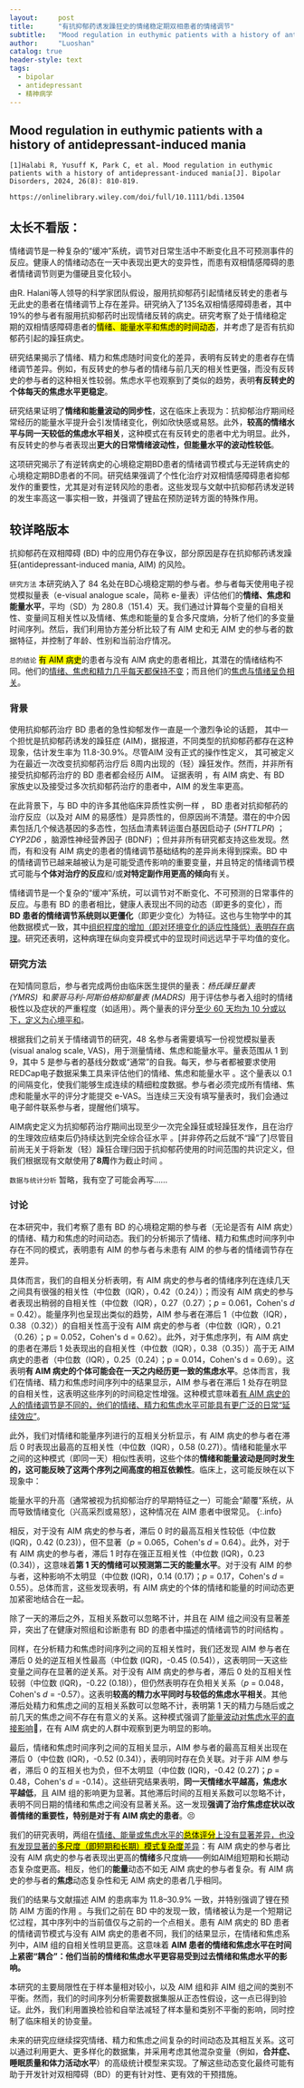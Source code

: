 ```yaml
---
layout:     post
title:      "有抗抑郁药诱发躁狂史的情绪稳定期双相患者的情绪调节"
subtitle:   "Mood regulation in euthymic patients with a history of antidepressant-induced mania"
author:     "Luoshan"
catalog: true
header-style: text
tags:
  - bipolar
  - antidepressant
  - 精神病学
---
```


## Mood regulation in euthymic patients with a history of antidepressant-induced mania

```
[1]Halabi R, Yusuff K, Park C, et al. Mood regulation in euthymic patients with a history of antidepressant-induced mania[J]. Bipolar Disorders, 2024, 26(8): 810-819.

https://onlinelibrary.wiley.com/doi/full/10.1111/bdi.13504
```

## 太长不看版：

情绪调节是一种复杂的“缓冲”系统，调节对日常生活中不断变化且不可预测事件的反应。健康人的情绪动态在一天中表现出更大的变异性，而患有双相情感障碍的患者情绪调节则更为僵硬且变化较小。

由R. Halani等人领导的科学家团队假设，服用抗抑郁药引起情绪反转史的患者与无此史的患者在情绪调节上存在差异。研究纳入了135名双相情感障碍患者，其中19%的参与者有服用抗抑郁药时出现情绪反转的病史。研究考察了处于情绪稳定期的双相情感障碍患者的<mark>情绪、能量水平和焦虑的时间动态</mark>，并考虑了是否有抗抑郁药引起的躁狂病史。

研究结果揭示了情绪、精力和焦虑随时间变化的差异，表明有反转史的患者存在情绪调节差异。例如，有反转史的参与者的情绪与前几天的相关性更强，而没有反转史的参与者的这种相关性较弱。焦虑水平也观察到了类似的趋势，表明**有反转史的个体每天的焦虑水平更稳定**。

研究结果证明了**情绪和能量波动的同步性**，这在临床上表现为：抗抑郁治疗期间经常经历的能量水平提升会引发情绪变化，例如欣快感或易怒。此外，**较高的情绪水平与同一天较低的焦虑水平相关**，这种模式在有反转史的患者中尤为明显。此外，有反转史的参与者表现出**更大的日常情绪波动性，但能量水平的波动性较低**。

这项研究揭示了有逆转病史的心境稳定期BD患者的情绪调节模式与无逆转病史的心境稳定期BD患者的不同。研究结果强调了个性化治疗对双相情感障碍患者抑郁发作的重要性，尤其是对有逆转风险的患者。这些发现与文献中抗抑郁药诱发逆转的发生率高这一事实相一致，并强调了锂盐在预防逆转方面的特殊作用。

## 较详略版本

抗抑郁药在双相障碍 (BD) 中的应用仍存在争议，部分原因是存在抗抑郁药诱发躁狂(antidepressant-induced mania, AIM) 的风险。

`研究方法`
本研究纳入了 84 名处在BD心境稳定期的参与者。参与者每天使用电子视觉模拟量表（e-visual analogue scale，简称 e-量表）评估他们的**情绪、焦虑和能量水平**，平均（SD）为 280.8（151.4）天。我们通过计算每个变量的自相关性、变量间互相关性以及情绪、焦虑和能量的复合多尺度熵，分析了他们的多变量时间序列。然后，我们利用协方差分析比较了有 AIM 史和无 AIM 史的参与者的数据特征，并控制了年龄、性别和当前治疗情况。

`总的结论`
<mark>有 AIM 病史</mark>的患者与没有 AIM 病史的患者相比，其潜在的情绪结构不同。他们的<u>情绪、焦虑和精力几乎每天都保持不变</u>；而且他们的<u>焦虑与情绪呈负相关</u>。


### 背景

使用抗抑郁药治疗 BD 患者的急性抑郁发作一直是一个激烈争论的话题， 其中一个担忧是抗抑郁药诱发的躁狂症 (AIM)，据报道，不同类型的抗抑郁药都存在这种现象，估计发生率为 11.8-30.9%。尽管AIM 没有正式的操作性定义， 其可被定义为在最近一次改变抗抑郁药治疗后 8周内出现的（轻）躁狂发作。然而，并非所有接受抗抑郁药治疗的 BD 患者都会经历 AIM。 证据表明 ，有 AIM 病史、有 BD 家族史以及接受过多次抗抑郁药治疗的患者中，AIM 的发生率更高。

在此背景下，与 BD 中的许多其他临床异质性实例一样 ， BD 患者对抗抑郁药的治疗反应（以及对 AIM 的易感性）是异质性的，但原因尚不清楚。潜在的中介因素包括几个候选基因的多态性，包括血清素转运蛋白基因启动子 (<i>5HTTLPR</i>) ； <i> CYP2D6 </i>，脑源性神经营养因子 (BDNF) ；但并非所有研究都支持这些发现。然而，有和没有 AIM 病史的患者的情绪调节基础结构的差异尚未得到探索。BD 中的情绪调节已越来越被认为是可能受遗传影响的重要变量，并且特定的情绪调节模式可能与**个体对治疗的反应**和/或**对特定副作用更高的倾向**有关。

情绪调节是一个复杂的“缓冲”系统，可以调节对不断变化、不可预测的日常事件的反应。与患有 BD 的患者相比，健康人表现出不同的动态（即更多的变化），而 **BD 患者的情绪调节系统则以更僵化**（即更少变化）为特征。这也与生物学中的其他数据模式一致，其中<u>组织程度的增加（即对环境变化的适应性降低）表明存在病理</u>。研究还表明，这种病理在纵向变异模式中的显现时间远远早于平均值的变化。

### 研究方法

在知情同意后，参与者完成两份由临床医生提供的量表：*杨氏躁狂量表 (YMRS)*  和*蒙哥马利-阿斯伯格抑郁量表 (MADRS)*  用于评估参与者入组时的情绪极性以及症状的严重程度（如适用）。两个量表的评分<u>至少 60 天均为 10 分或以下，定义为心境平和</u>。

根据我们之前关于情绪调节的研究，48 名参与者需要填写一份视觉模拟量表 (visual analog scale, VAS)，用于测量情绪、焦虑和能量水平。量表范围从 1 到 9，其中 5 是参与者的基线分数或“通常”的自我。每天，参与者都被要求使用REDCap电子数据采集工具来评估他们的情绪、焦虑和能量水平 。这个量表以 0.1 的间隔变化，使我们能够生成连续的精细粒度数据。参与者必须完成所有情绪、焦虑和能量水平的评分才能提交 e-VAS。当连续三天没有填写量表时，我们会通过电子邮件联系参与者，提醒他们填写。

AIM病史定义为抗抑郁药治疗期间出现至少一次完全躁狂或轻躁狂发作，且在治疗的生理效应结束后仍持续达到完全综合征水平 。[并非停药之后就不“躁”了]尽管目前尚无关于将新发（轻）躁狂合理归因于抗抑郁药使用的时间范围的共识定义，但我们根据现有文献使用了**8周**作为截止时间 。

`数据与统计分析`
暂略，我有空了可能会再写……

### 讨论

在本研究中，我们考察了患有 BD 的心境稳定期的参与者（无论是否有 AIM 病史）的情绪、精力和焦虑的时间动态。我们的分析揭示了情绪、精力和焦虑时间序列中存在不同的模式，表明患有 AIM 的参与者与未患有 AIM 的参与者的情绪调节存在差异。

具体而言，我们的自相关分析表明，有 AIM 病史的参与者的情绪序列在连续几天之间具有很强的相关性（中位数（IQR），0.42（0.24））；而没有 AIM 病史的参与者表现出稍弱的自相关性（中位数（IQR），0.27（0.27）；<i>p</i> = 0.061，Cohen's <i>d</i> = 0.42）。能量序列也呈现出类似的趋势，AIM 参与者在滞后 1（中位数（IQR），0.38（0.32））的自相关性高于没有 AIM 病史的参与者（中位数（IQR），0.21（0.26）；p = 0.052，Cohen's d = 0.62）。此外，对于焦虑序列，有 AIM 病史的患者在滞后 1 处表现出的自相关性（中位数（IQR），0.38（0.35））高于无 AIM 病史的患者（中位数（IQR），0.25（0.24）；p = 0.014，Cohen's d = 0.69）。这表明**有 AIM 病史的个体可能会在一天之内经历更一致的焦虑水平**。总体而言，我们在情绪、精力和焦虑时间序列中的结果显示，AIM 参与者在滞后 1 处存在明显的自相关性，这表明这些序列的时间稳定性增强。这种模式意味着<u>有 AIM 病史的人的情绪调节是不同的，他们的情绪、精力和焦虑水平可能具有更广泛的日常“延续效应”</u>。

此外，我们对情绪和能量序列进行的互相关分析显示，有 AIM 病史的参与者在滞后 0 时表现出最高的互相关性（中位数（IQR），0.58 (0.27)）。情绪和能量水平之间的这种模式（即同一天）相似性表明，这些个体的**情绪和能量波动是同时发生的，这可能反映了这两个序列之间高度的相互依赖性**。临床上，这可能反映在以下现象中：

能量水平的升高（通常被视为抗抑郁治疗的早期特征之一）可能会“颠覆”系统，从而导致情绪变化（兴高采烈或易怒），这种情况在 AIM 患者中很常见。
{:.info}

相反，对于没有 AIM 病史的参与者，滞后 0 时的最高互相关性较低（中位数 (IQR)，0.42 (0.23)），但不显著（<i>p</i> = 0.065，Cohen's <i>d</i> = 0.64）。此外，对于有 AIM 病史的参与者，滞后 1 时存在强正互相关性（中位数 (IQR)，0.23 (0.34)），这意味着**第 1 天的情绪可以预测第二天的能量水平**。对于没有 AIM 的参与者，这种影响不太明显（中位数 (IQR)，0.14 (0.17)；<i>p</i> = 0.17，Cohen's <i>d</i> = 0.55）。总体而言，这些发现表明，有 AIM 病史的个体的情绪和能量的时间动态更加紧密地结合在一起。

除了一天的滞后之外，互相关系数可以忽略不计，并且在 AIM 组之间没有显著差异，突出了在健康对照组和诊断患有 BD 的患者中描述的情绪调节的时间结构 。

同样，在分析精力和焦虑时间序列之间的互相关性时，我们还发现 AIM 参与者在滞后 0 处的逆互相关性最高（中位数 (IQR)，-0.45 (0.54)），这表明同一天这些变量之间存在显著的逆关系。对于没有 AIM 病史的参与者，滞后 0 处的互相关性较弱（中位数 (IQR)，-0.22 (0.18)），但仍然表明存在负相关关系（<i>p</i> = 0.048，Cohen's <i>d</i> = -0.57）。这表明**较高的精力水平同时与较低的焦虑水平相关**。其他滞后处精力和焦虑之间的互相关系数可以忽略不计，表明第 1 天的精力与随后或之前几天的焦虑之间不存在有意义的关系。这种模式强调了<u>能量波动对焦虑水平的直接影响</u>💪，在有 AIM 病史的人群中观察到更为明显的影响。

最后，情绪和焦虑时间序列之间的互相关显示，AIM 参与者的最高互相关出现在滞后 0（中位数 (IQR)，-0.52 (0.34)），表明同时存在负关联。对于非 AIM 参与者，滞后 0 的互相关也为负，但不太明显（中位数 (IQR)，-0.42 (0.27)；<i>p</i> = 0.48，Cohen's <i>d</i> = -0.14）。这些研究结果表明，**同一天情绪水平越高，焦虑水平越低**，且 AIM 组的影响更为显著。其他滞后时间的互相关系数可以忽略不计，表明不同日期的情绪和焦虑之间没有显著关系。这一发现**强调了治疗焦虑症状以改善情绪的重要性，特别是对于有 AIM 病史的患者**。😣

我们的研究表明，两组在<u>情绪、能量或焦虑水平的<mark>总体评分</mark>上没有显著差异，也没有发现显著的<mark>多尺度（即短期和长期）模式复杂度</mark>差异</u>：有 AIM 病史的参与者比没有 AIM 病史的参与者表现出更高的**情绪**多尺度熵——例如AIM组短期和长期动态复杂度更高。相反，他们的**能量**动态不如无 AIM 病史的参与者复杂。有 AIM 病史的参与者的**焦虑**动态复杂性和无 AIM 病史的患者几乎相同。

我们的结果与文献描述 AIM 的患病率为 11.8–30.9% 一致，并特别强调了锂在预防 AIM 方面的作用 。与我们之前在 BD 中的发现一致，情绪被认为是一个短期记忆过程，其中序列中的当前值仅与之前的一个点相关。患有 AIM 病史的 BD 患者的情绪调节模式与没有 AIM 病史的患者不同，我们的结果显示，在情绪和焦虑系列中，AIM 组的自相关性明显更高。这意味着 **AIM 患者的情绪和焦虑水平在时间上紧密“耦合”：他们当前的情绪和焦虑水平更容易受到过去情绪和焦虑水平的影响。**

本研究的主要局限性在于样本量相对较小，以及 AIM 组和非 AIM 组之间的类别不平衡。然而，我们的时间序列分析需要数据集服从正态性假设，这一点已得到验证。此外，我们利用置换检验和自举法减轻了样本量和类别不平衡的影响，同时控制了临床相关的协变量。

未来的研究应继续探究情绪、精力和焦虑之间复杂的时间动态及其相互关系。这可以通过利用更大、更多样化的数据集，并采用考虑其他混杂变量（例如，**合并症、睡眠质量和体力活动水平**）的高级统计模型来实现。了解这些动态变化最终可能有助于开发针对双相障碍（BD）的更有针对性、更有效的干预措施。


